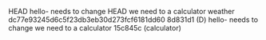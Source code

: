 HEAD
hello-  needs to change
HEAD
we need to a calculator
weather
dc77e93245d6c5f23db3eb30d273fcf6181dd60
8d831d1 (D)
hello-  needs to change
we need to a calculator
15c845c (calculator)
